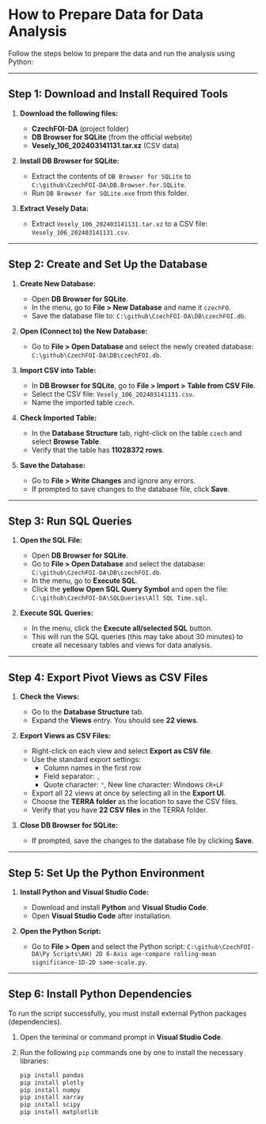 # How to Prepare Data for Data Analysis

Follow the steps below to prepare the data and run the analysis using Python:

---

## Step 1: Download and Install Required Tools
1. **Download the following files:**
   - **CzechFOI-DA** (project folder)
   - **DB Browser for SQLite** (from the official website)
   - **Vesely_106_202403141131.tar.xz** (CSV data)

2. **Install DB Browser for SQLite:**
   - Extract the contents of `DB Browser for SQLite` to `C:\github\CzechFOI-DA\DB.Browser.for.SQLite`.
   - Run `DB Browser for SQLite.exe` from this folder.

3. **Extract Vesely Data:**
   - Extract `Vesely_106_202403141131.tar.xz` to a CSV file: `Vesely_106_202403141131.csv`.

---

## Step 2: Create and Set Up the Database
1. **Create New Database:**
   - Open **DB Browser for SQLite**.
   - In the menu, go to **File > New Database** and name it `czechFO`.
   - Save the database file to: `C:\github\CzechFOI-DA\DB\czechFOI.db`.

2. **Open (Connect to) the New Database:**
   - Go to **File > Open Database** and select the newly created database: `C:\github\CzechFOI-DA\DB\czechFOI.db`.

3. **Import CSV into Table:**
   - In **DB Browser for SQLite**, go to **File > Import > Table from CSV File**.
   - Select the CSV file: `Vesely_106_202403141131.csv`.
   - Name the imported table `czech`.

4. **Check Imported Table:**
   - In the **Database Structure** tab, right-click on the table `czech` and select **Browse Table**.
   - Verify that the table has **11028372 rows**.

5. **Save the Database:**
   - Go to **File > Write Changes** and ignore any errors.
   - If prompted to save changes to the database file, click **Save**.

---

## Step 3: Run SQL Queries
1. **Open the SQL File:**
   - Open **DB Browser for SQLite**.
   - Go to **File > Open Database** and select the database: `C:\github\CzechFOI-DA\DB\czechFOI.db`.
   - In the menu, go to **Execute SQL**.
   - Click the **yellow Open SQL Query Symbol** and open the file: `C:\github\CzechFOI-DA\SQLQueries\All SQL Time.sql`.

2. **Execute SQL Queries:**
   - In the menu, click the **Execute all/selected SQL** button.
   - This will run the SQL queries (this may take about 30 minutes) to create all necessary tables and views for data analysis.

---

## Step 4: Export Pivot Views as CSV Files
1. **Check the Views:**
   - Go to the **Database Structure** tab.
   - Expand the **Views** entry. You should see **22 views**.

2. **Export Views as CSV Files:**
   - Right-click on each view and select **Export as CSV file**.
   - Use the standard export settings:
     - Column names in the first row
     - Field separator: `,`
     - Quote character: `"`, New line character: Windows `CR+LF`
   - Export all 22 views at once by selecting all in the **Export UI**.
   - Choose the **TERRA folder** as the location to save the CSV files.
   - Verify that you have **22 CSV files** in the TERRA folder.

3. **Close DB Browser for SQLite:**
   - If prompted, save the changes to the database file by clicking **Save**.

---

## Step 5: Set Up the Python Environment
1. **Install Python and Visual Studio Code:**
   - Download and install **Python** and **Visual Studio Code**.
   - Open **Visual Studio Code** after installation.

2. **Open the Python Script:**
   - Go to **File > Open** and select the Python script: `C:\github\CzechFOI-DA\Py Scripts\AH) 2D 6-Axis age-compare rolling-mean significance-1D-2D same-scale.py`.

---

## Step 6: Install Python Dependencies
To run the script successfully, you must install external Python packages (dependencies).

1. Open the terminal or command prompt in **Visual Studio Code**.
2. Run the following `pip` commands one by one to install the necessary libraries:

   ```bash
   pip install pandas
   pip install plotly
   pip install numpy
   pip install xarray
   pip install scipy
   pip install matplotlib
